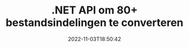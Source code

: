 ---
############################# Static ############################
layout: "product"
date: 2022-11-03T18:50:42
draft: false

product: "Conversion"
product_tag: "conversion"
platform: .NET
platform_tag: net

############################# Head ############################
head_title: "C# .NET Document Conversion API | Converteer PDF Word Excel PPTX HTML-afbeeldingen"
head_description: "C# .NET-documentconversie-API. Converteer PDF Word DOC DOCX, Excel Spreadsheets PPT PPTX, HTML, PSD, MPT MPP, E-mail MSG EMLX, AutoCAD & afbeeldingsbestandsformaten."

############################# Header ############################
title: ".NET API om 80+ bestandsindelingen te converteren"
description: "Eenvoudige API om document- en beeldconversiefunctionaliteit te integreren in .NET-applicaties zonder externe software te installeren."
button:
    enable: true
    icon: "fas fa-arrow-down"
    label: "Download gratis proefversie"
    link: "https://downloads.groupdocs.com/conversion/net"

############################# SubMenu ############################
submenu:
    enable: true
    
    left:
        img_alt: "GroupDocs.Conversion for .NET"
        image: "https://www.groupdocs.cloud/templates/groupdocs/images/product-logos/groupdocs-conversion-net.png"
        product: "GroupDocs.Conversion"
        platform: ".NET"

    middle:
        button:
            # button loop
            - link: "#overview"
              text: "Overzicht"

            # button loop
            - link: "#features"
              text: "Functies"

            # button loop
            - link: "#support"
              text: "Steun"

            # button loop
            - link: "https://products.groupdocs.app/conversion"
              text: "Live demonstratie"

            # button loop
            - link: "https://purchase.groupdocs.com/pricing/conversion/net"
              text: "Prijzen"

    right:
        link_download: "https://downloads.groupdocs.com/conversion"
        link_learn: "https://docs.groupdocs.com/conversion/net/"
        link_buy: "https://purchase.groupdocs.com"

############################# Overview ############################
overview:
    enable: true
    content: |
      GroupDocs.Conversion for .NET biedt een eenvoudige set API's, waarmee ontwikkelaars krachtige documentconversietoepassingen kunnen bouwen in C#, ASP.NET en andere .NET-gerelateerde technologieën. GroupDocs.Conversion for .NET API biedt een snelle, efficiënte en betrouwbare oplossing voor bestandsconversie voor uw eindgebruikers. Het ondersteunt het uitvoeren van nauwkeurige conversies tussen alle populaire zakelijke documentindelingen, waaronder: PDF, HTML, e-mail, Microsoft Word-documenten, Excel-spreadsheets, PowerPoint-presentaties, Project, Photoshop, CorelDraw, AutoCAD, diagrammen, rasterafbeeldingsbestandsindelingen en nog veel meer. De documentconversiebibliotheek detecteert automatisch het brondocumentformaat en geeft u alle controle om het hele document of specifieke pagina's naar het gewenste uitvoerformaat te converteren. Het is gemakkelijker om ontbrekende lettertypen te vervangen door voorkeurslettertypen en tekst- of afbeeldingswatermerken toe te voegen aan elke documentpagina.

      GroupDocs.Conversion for .NET kan worden gebruikt om applicaties te ontwikkelen in elke ontwikkelomgeving die gericht is op het .NET-platform. Het is compatibel met alle op .NET gebaseerde talen en ondersteunt populaire besturingssystemen (Windows, Linux, MacOS) waar Mono- of .NET-frameworks (inclusief .NET Core) kunnen worden geïnstalleerd.
    tabs:
      enable: true
      
      ## TAB ONE ##
      tab_one:
        description: |
          Hieronder volgt een overzicht van GroupDocs.Conversion for .NET:
        
        right:
          enable: true
          icon: "fab fa-html5"
          title: "Overzicht"
          content: |
            * Automatisch bestandstype detecteren
            * Documenten converteren
            * Presentaties converteren
            * Spreadsheets converteren
            * Rasterafbeeldingen converteren
            * PDF-documenten converteren
            * Andere formaten converteren
            * Watermerk toepassen
            * Specificeer bestandswachtwoord
            * Conversie aanpassen

      ## TAB TWO ##
      tab_two:
        description: |
          GroupDocs.Conversion for .NET ondersteunt conversie tussen alle populaire en veelgebruikte [documentbestandsindelingen](https://docs.groupdocs.com/conversion/net/supported-document-formats/).

        left:
          enable: true
          table:
            # table loop
            - title: "Converteren van:"
              content: |
                * **Documenten**: DOC, DOCX, DOCM, DOT, DOTX, DOTM, RTF, TXT, ODT, OTT
                * **Spreadsheets**: XLS, XLSX, XLSM, XLSB, CSV, XLS2003, ODS, TSV, XLT, XLTX, XLTM, XLAM, FODS, SXC
                * **Presentaties**: PPT, PPTX, PPS, PPSX, ODP, POT, POTX, POTM, PPTM, PPSM, FODP
                * **Afbeeldingen**: TIF, TIFF, JPG, JPEG, PNG, GIF, BMP, ICO, DIB, JPC, JPEG-LS, JPEG2000
                * **Draagbaar**: PDF, XPS, OXPS, EPUB
                * **HTML**: HTM, HTML, MHTML
                * **Metabestanden**: EMZ, WMZ
                * **PhotoShop**: PSD
                * **Project**: MPP, MPT, MPX
                * **Outlook**: PST, OST
                * **E-mail**: MSG, EML, EMLX
                * **Diagrammen**: VSD, VSDX, VSDM, VSS, VSSM, VST, VSTM, VSX, VTX, VDW, VDX, SVG, SVGZ
                * **AutoCAD**: DXF, DWG, DWF, STL, IFC, DWT
                * **PostScript**: EPS, PS, PSL, CGM
                * **CorelDRAW**: CDR, CMX
                * **Overig**: VCF, PLT, LGS, OTG, MD, AI, LOG

        right:
          enable: true
          table:
            # table loop
            - title: "Omzetten naar:"
              content: |
                * **Documenten**: DOC, DOCX, DOCM, DOT, DOTX, DOTM, RTF, TXT, ODT, OTT
                * **Spreadsheets**: XLS, XLSX, XLSM, XLSB, CSV, XLS2003, TSV, XLTX, ODS, XLAM, FODS, DIF, SXC
                * **Presentaties**: PPT, PPTX, PPS, PPSX, ODP, POTX, POTM, PPTM, PPSM, FODP
                * **Afbeeldingen**: TIF, TIFF, JPG, JPEG, PNG, GIF, BMP, ICO, JPEG2000
                * **Metabestanden**: EMF, WMF, EMZ, WMZ
                * **Diagrammen**: SVGZ
                * **Draagbaar**: PDF, XPS
                * **HTML**: HTM, HTML, MHTML
                * **Overig**: MD

      ## TAB THREE ##
      tab_three:
        description: |
          GroupDocs.Conversion for .NET ondersteunt de volgende besturingssystemen, frameworks en pakketbeheerders:
      
        left:
          enable: true
          table:
            # table loop
            - icon: "fab fa-windows"
              title: "Besturingssystemen"
              content: |
                Windows Desktop, Windows Server, Windows Azure, Linux, MacOS

            # table loop
            - icon: "fas fa-code"
              title: "Ondersteunde kaders"
              content: |
                Frameworks: .NET Framework, .NET Standard, .NET Core, Mono

        right:
          enable: true
          table:
            # table loop
            - icon: "fas fa-box"
              title: "Pakket manager"
              content: |
                Nuget

            # table loop
            - icon: "fas fa-tools"
              title: "Pakket manager"
              content: |
                Microsoft Visual Studio, Xamarin, MonoDevelop

############################# Features ############################
features:
    enable: true
    title: "GroupDocs.Conversion for .NET Functies"

    feature:
      # feature loop
      - icon: "fas fa-copy"
        content: "Eenvoudige integratie en licenties op maat"

      # feature loop
      - icon: "fas fa-eye"
        content: "Standaard zoomoptie instellen bij het converteren naar woorden, dia's of cellen"

      # feature loop
      - icon: "fas fa-bolt"
        content: "Converteer naar/van alle populaire rasterafbeeldingsindelingen en wijs afbeelding DPI, hoogte en breedte toe"
      
      # feature loop
      - icon: "fas fa-file-powerpoint"
        content: "PDF en afbeelding converteren naar grijswaarden en PDF-document voor het web lineariseren"

      # feature loop
      - icon: "fas fa-code"
        content: "Specificeer bladwijzerniveau, kopniveau en uitgebreid niveau in Word naar PDF/XPS-conversie"

      # feature loop
      - icon: "fas fa-cloud"
        content: "Configureer en plaats watermerk in geconverteerd document als achtergrond om achter tekst weer te geven"

      # feature loop
      - icon: "fas fa-remove-format"
        content: "E-mailheader renderen tijdens conversie van e-mail"

      # feature loop
      - icon: "fas fa-comment-slash"
        content: "Stel aangepaste lettertypemappen in en laad/vervang lettertype expliciet tijdens documentconversie"

      # feature loop
      - icon: "fas fa-location-arrow"
        content: "Standaardlettertype instellen om ontbrekende lettertypen te vervangen voor conversie van documenten, dia's en spreadsheets"

      # feature loop
      - icon: "fas fa-border-all"
        content: ""

      # feature loop
      - icon: "fas fa-wrench"
        content: "Converteer spreadsheet met rasterlijnen en verwijder opmerkingen van dia's tijdens conversie"

      # feature loop
      - icon: "fas fa-columns"
        content: "Converteer specifieke documentpagina's als PDF-formaat en converteer specifiek celbereik in spreadsheets"

      # feature loop
      - icon: "fas fa-file-word"
        content: "Verborgen bladen weergeven en lege rijen en kolommen overslaan tijdens het converteren van spreadsheets"

      # feature loop
      - icon: "fas fa-envelope"
        content: "Tel het totale aantal pagina's van een document en stel het wachtwoord in op onbeveiligd document tijdens conversie"

      # feature loop
      - icon: "fas fa-print"
        content: "Optie om annotaties en ingesloten bestanden uit PDF te verwijderen"

      # feature loop
      - icon: "fas fa-file-archive"
        content: "HTML 5 compatibele markeringen maken bij het converteren naar HTML"

      # feature loop
      - icon: "fas fa-lock"
        content: "Automatisch brontype detecteren en alle mogelijke conversies retourneren bij het converteren van stream"

      # feature loop
      - icon: "fas fa-file-code"
        content: "Mogelijkheid om elke pagina in een aparte stream terug te sturen tijdens het converteren naar PDF of HTML"
      
      # feature loop
      - icon: "fas fa-fill-drip"
        content: "Toon/verberg markeringen, opmerkingen en volg wijzigingen tijdens het converteren vanuit Word"

      # feature loop
      - icon: "fas fa-file-excel"
        content: "DOCX naar Tiff G3-conversie met schaduwoptie"

      # feature loop
      - icon: "fas fa-heading"
        content: "Converteer specifieke lay-outs bij het converteren van een CAD-document"

      # feature loop
      - icon: "fas fa-project-diagram"
        content: "Automatische naamgeving bij het opslaan van een geconverteerd document naar een bestand"

      # feature loop
      - icon: "fas fa-cube"
        content: "Metered Licensing Ondersteund om te worden gefactureerd op basis van het gebruik van de API"

      # feature loop
      - icon: "fab fa-uncharted"
        content: "Diagrammen converteren naar bestandsindelingen voor tekstverwerking"
      
      # feature loop
      - icon: "fab fa-uncharted"
        content: "Paginanummers toevoegen tijdens het converteren van HTML naar tekstverwerkingsdocument"

      # feature loop
      - icon: "fab fa-uncharted"
        content: "Converteer XML-documenten naar elk formaat zonder transformatie"

      # feature loop
      - icon: "fab fa-uncharted"
        content: "Volg de voortgang van de bestandsconversie (start, einde) rechtstreeks vanuit de clienttoepassing"

    more_feature:
      # more_feature_loop
      - title: "Eenvoudig documentformaten converteren"
        content: |
          Met GroupDocs.Conversion for .NET is het converteren van documentbestandsindelingen heel eenvoudig. Het volgende voorbeeld laat zien hoe u een PDF-bestand converteert naar een DOC-bestand met C#:  
            
          {features.more_feature.step1} 
          {features.more_feature.step2} 
          {features.more_feature.step3} 
            
          ```csharp    
           // Laad bronbestand DOCX voor conversie
          var converter = new GroupDocs.Conversion.Converter("input.docx");
          // Bereid conversie-opties voor voor doelformaat PDF
          var convertOptions = converter.GetPossibleConversions()["pdf"].ConvertOptions;
          // Converteren naar PDF formaat
          converter.Convert("output.pdf", convertOptions);
          ```
            
      # more_feature_loop
      - title: "Conversie naar afbeeldingsindelingen"
        content: "GroupDocs.Conversion for .NET kan worden gebruikt om applicaties te ontwikkelen in elke ontwikkelomgeving die gericht is op het .NET-platform. Het is compatibel met alle op .NET gebaseerde talen en ondersteunt populaire besturingssystemen (Windows, Linux, MacOS) waar Mono- of .NET-frameworks (inclusief .NET Core) kunnen worden geïnstalleerd."

      # more_feature_loop
      - title: "Ondersteunt verschillende typen PDF-indelingen"
        content: |
          GroupDocs.Conversion for .NET API ondersteunt documentconversie naar de volgende PDF-typen/-indelingen:  
            
          * PdfA_1A
          * PdfA_1B
          * PdfA_2A
          * PdfA_3A
          * PdfA_2B
          * PdfA_2U
          * PdfA_3B
          * PdfA_3U
          * v1_3
          * v1_4
          * v1_5
          * v1_6
          * v1_7
          * PdfX_1A
          * PdfX3

############################# Support ############################
support:
    enable: true

############################# Solutions ############################
solutions:
    enable: true
    title: "GroupDocs.Conversion biedt documentconversie-API's voor andere populaire ontwikkelomgevingen"

    solution:
        # solution loop
        - img_alt: "GroupDocs.Conversion voor Java"
          image: "https://www.groupdocs.cloud/templates/groupdocs/images/product-logos/groupdocs-conversion-java.png"
          product: "GroupDocs.Conversion"
          platform: "Java"
          link: "/conversie/java/"

############################# Back to top ###############################
back_to_top:
  enable: true
---